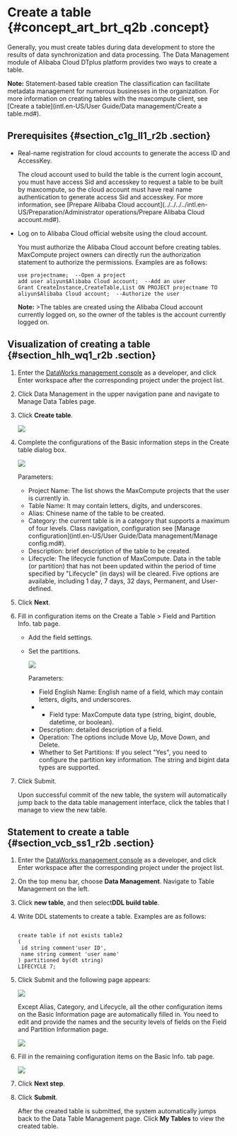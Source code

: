 # Create a table {#concept_art_brt_q2b .concept}

Generally, you must create tables during data development to store the results of data synchronization and data processing. The Data Management module of Alibaba Cloud DTplus platform provides two ways to create a table.

**Note:** Statement-based table creation The classification can facilitate metadata management for numerous businesses in the organization. For more information on creating tables with the maxcompute client, see [Create a table](intl.en-US/User Guide/Data management/Create a table.md#).

## Prerequisites {#section_c1g_ll1_r2b .section}

-   Real-name registration for cloud accounts to generate the access ID and AccessKey.

    The cloud account used to build the table is the current login account, you must have access Sid and accesskey to request a table to be built by maxcompute, so the cloud account must have real name authentication to generate access Sid and accesskey. For more information, see [Prepare Alibaba Cloud account](../../../../intl.en-US/Preparation/Administrator operations/Prepare Alibaba Cloud account.md#).

-   Log on to Alibaba Cloud official website using the cloud account.

    You must authorize the Alibaba Cloud account before creating tables. MaxCompute project owners can directly run the authorization statement to authorize the permissions. Examples are as follows:

    ```
    use projectname;  --Open a project
    add user aliyun$Alibaba Cloud account;  --Add an user
    Grant CreateInstance,CreateTable,List ON PROJECT projectname TO aliyun$Alibaba Cloud account;  --Authorize the user
    ```

    **Note:** \>The tables are created using the Alibaba Cloud account currently logged on, so the owner of the tables is the account currently logged on.


## Visualization of creating a table {#section_hlh_wq1_r2b .section}

1.  Enter the [DataWorks management console](https://workbench.data.aliyun.com/console) as a developer, and click Enter workspace after the corresponding project under the project list.
2.  Click Data Management in the upper navigation pane and navigate to Manage Data Tables page.
3.  Click **Create table**.

    ![](http://static-aliyun-doc.oss-cn-hangzhou.aliyuncs.com/assets/img/16346/15368283068649_en-US.png)

4.  Complete the configurations of the Basic information steps in the Create table dialog box.

    ![](http://static-aliyun-doc.oss-cn-hangzhou.aliyuncs.com/assets/img/16346/15368283068650_en-US.png)

    Parameters:

    -   Project Name: The list shows the MaxCompute projects that the user is currently in.
    -   Table Name: It may contain letters, digits, and underscores.
    -   Alias: Chinese name of the table to be created.
    -   Category: the current table is in a category that supports a maximum of four levels. Class navigation, configuration see [Manage configuration](intl.en-US/User Guide/Data management/Manage config.md#).
    -   Description: brief description of the table to be created.
    -   Lifecycle: The lifecycle function of MaxCompute. Data in the table \(or partition\) that has not been updated within the period of time specified by "Lifecycle" \(in days\) will be cleared. Five options are available, including 1 day, 7 days, 32 days, Permanent, and User-defined.
5.  Click **Next**.
6.  Fill in configuration items on the Create a Table \> Field and Partition Info. tab page.
    -   Add the field settings.
    -   Set the partitions.

        ![](http://static-aliyun-doc.oss-cn-hangzhou.aliyuncs.com/assets/img/16346/15368283068651_en-US.png)

        Parameters:

        -   Field English Name: English name of a field, which may contain letters, digits, and underscores.
        -   - Field type: MaxCompute data type \(string, bigint, double, datetime, or boolean\).
        -   Description: detailed description of a field.
        -   Operation: The options include Move Up, Move Down, and Delete.
        -   Whether to Set Partitions: If you select "Yes", you need to configure the partition key information. The string and bigint data types are supported.
7.  Click Submit.

    Upon successful commit of the new table, the system will automatically jump back to the data table management interface, click the tables that I manage to view the new table.


## Statement to create a table {#section_vcb_ss1_r2b .section}

1.  Enter the [DataWorks management console](https://workbench.data.aliyun.com/console) as a developer, and click Enter workspace after the corresponding project under the project list.
2.  On the top menu bar, choose **Data Management**. Navigate to Table Management on the left.
3.  Click **new table**, and then select**DDL build table**.
4.  Write DDL statements to create a table. Examples are as follows:

    ```
    
    create table if not exists table2
    (
     id string comment'user ID', 
     name string comment 'user name'
    ) partitioned by(dt string) 
    LIFECYCLE 7;
    ```

5.  Click Submit and the following page appears:

    ![](http://static-aliyun-doc.oss-cn-hangzhou.aliyuncs.com/assets/img/16346/15368283068653_en-US.png)

    Except Alias, Category, and Lifecycle, all the other configuration items on the Basic Information page are automatically filled in. You need to edit and provide the names and the security levels of fields on the Field and Partition Information page.

    ![](http://static-aliyun-doc.oss-cn-hangzhou.aliyuncs.com/assets/img/16346/15368283068654_en-US.png)

6.  Fill in the remaining configuration items on the Basic Info. tab page.

    ![](http://static-aliyun-doc.oss-cn-hangzhou.aliyuncs.com/assets/img/16346/15368283068655_en-US.png)

7.  Click **Next step**.
8.  Click **Submit**.

    After the created table is submitted, the system automatically jumps back to the Data Table Management page. Click **My Tables** to view the created table.


